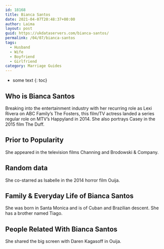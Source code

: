 ```yaml
---
id: 18168
title: Bianca Santos
date: 2021-04-07T20:48:37+00:00
author: Laima
layout: post
guid: https://ukdataservers.com/bianca-santos/
permalink: /04/07/bianca-santos
tags:
  - Husband
  - Wife
  - Boyfriend
  - Girlfriend
category: Marriage Guides
---
```


* some text
{: toc}


## Who is Bianca Santos
                  
                  
                  
Breaking into the entertainment industry with her recurring role as Lexi Rivera on ABC Family&#8217;s The Fosters, this film/TV actress landed a series regular role on MTV&#8217;s Happyland in 2014. She also portrays Casey in the 2015 film The Duff. 
                  
              
            
              
            
                
                
                
## Prior to Popularity
                  
                  
                  
She appeared in the television films Channing and Brodowski & Company. 
                  
              
            
              
            
                
                
                
## Random data
                  
                  
                  
She co-starred as Isabelle in the 2014 horror film Ouija. 
                  
              
            
              
            
                
                
                
## Family & Everyday Life of Bianca Santos
                  
                  
                  
She was born in Santa Monica and is of Cuban and Brazilian descent. She has a brother named Tiago.
                  
              
            
              
            
                
                
                
## People Related With Bianca Santos
                  
                  
                  
She shared the big screen with Daren Kagasoff in Ouija.  
                  
              
            
              
            
                
              
            
              
              
            
            
              
            
          
          
          